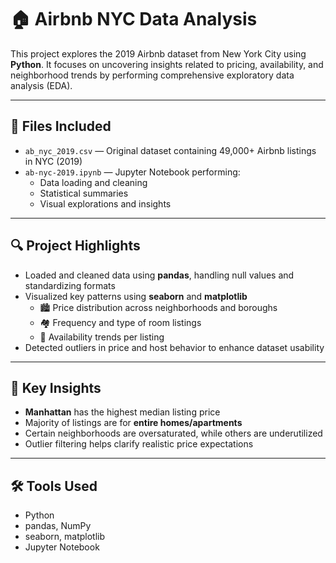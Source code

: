 # 🏠 Airbnb NYC Data Analysis

This project explores the 2019 Airbnb dataset from New York City using **Python**. It focuses on uncovering insights related to pricing, availability, and neighborhood trends by performing comprehensive exploratory data analysis (EDA).

---

## 📁 Files Included

- `ab_nyc_2019.csv` — Original dataset containing 49,000+ Airbnb listings in NYC (2019)
- `ab-nyc-2019.ipynb` — Jupyter Notebook performing:
  - Data loading and cleaning
  - Statistical summaries
  - Visual explorations and insights

---

## 🔍 Project Highlights

- Loaded and cleaned data using **pandas**, handling null values and standardizing formats
- Visualized key patterns using **seaborn** and **matplotlib**
  - 🏙️ Price distribution across neighborhoods and boroughs
  - 🏘️ Frequency and type of room listings
  - 📅 Availability trends per listing
- Detected outliers in price and host behavior to enhance dataset usability

---

## 🧠 Key Insights

- **Manhattan** has the highest median listing price
- Majority of listings are for **entire homes/apartments**
- Certain neighborhoods are oversaturated, while others are underutilized
- Outlier filtering helps clarify realistic price expectations

---

## 🛠 Tools Used

- Python
- pandas, NumPy
- seaborn, matplotlib
- Jupyter Notebook

